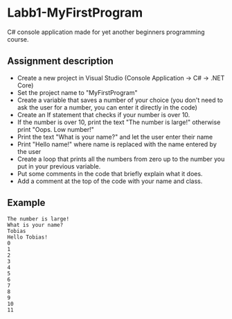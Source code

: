 # Labb1-MyFirstProgram
C# console application made for yet another beginners programming course. 

## Assignment description
* Create a new project in Visual Studio (Console Application → C# → .NET Core)
* Set the project name to "MyFirstProgram"
* Create a variable that saves a number of your choice (you don't need to ask the user for a number, you can enter it directly in the code)
* Create an If statement that checks if your number is over 10.
* If the number is over 10, print the text "The number is large!" otherwise print "Oops. Low number!"
* Print the text "What is your name?" and let the user enter their name
* Print "Hello name!" where name is replaced with the name entered by the user
* Create a loop that prints all the numbers from zero up to the number you put in your previous variable.
* Put some comments in the code that briefly explain what it does.
* Add a comment at the top of the code with your name and class.

## Example
```
The number is large!
What is your name?
Tobias
Hello Tobias!
0
1
2
3
4
5
6
7
8
9
10
11
```
